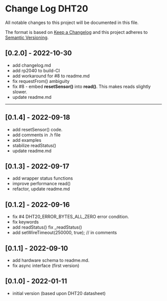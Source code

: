 # Change Log DHT20

All notable changes to this project will be documented in this file.

The format is based on [Keep a Changelog](http://keepachangelog.com/)
and this project adheres to [Semantic Versioning](http://semver.org/).


## [0.2.0] - 2022-10-30
- add changelog.md
- add rp2040 to build-CI
- add workaround for #8 to readme.md
- fix requestFrom() ambiguity
- fix #8 - embed **resetSensor()** into **read()**.
  This makes reads slightly slower.
- update readme.md

----

## [0.1.4] - 2022-09-18
- add resetSensor() code.
- add comments in .h file
- add examples
- stabilize readStatus()
- update readme.md

## [0.1.3] - 2022-09-17
- add wrapper status functions
- improve performance read()
- refactor, update readme.md

## [0.1.2] - 2022-09-16
- fix #4 DHT20_ERROR_BYTES_ALL_ZERO error condition.
- fix keywords
- add readStatus()  fix _readStatus()
- add setWireTimeout(250000, true);  //  in comments

## [0.1.1] - 2022-09-10
- add hardware schema to readme.md.
- fix async interface (first version)

## [0.1.0] - 2022-01-11
- initial version (based upon DHT20 datasheet)

